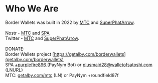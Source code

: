 # Who We Are

Border Wallets was built in 2022 by [MTC](https://mtcfyi.keybase.pub) and [SuperPhatArrow](https://github.com/superphatarrow).<br>
<br>
Nostr - [MTC](https://nostrplebs.com/s/mtc) and [SPA](https://snort.social/p/npub1fguyv0p2whngcfzpdemjpganhmamp6ngwt26q35jcw0p368jmjkqy27896)<br>
Twitter - [MTC](https://twitter.com/ghostofmtc) and [SuperPhatArrow](https://twitter.com/superphatarrow).<br>
<br>
DONATE:<br>
Border Wallets project [https://getalby.com/borderwallets](getalby.com/borderwallets)<br>
SPA [+purplefire896 ](https://paynym.is/+purplefire896) (PayNym Bot) or plusmaid28@walletofsatoshi.com (LNURL)<br>
MTC: [getalby.com/mtc](https://getalby.com/mtc) (LN) or PayNym +roundfield87f
